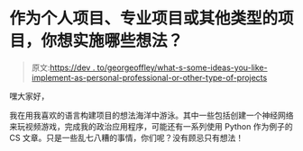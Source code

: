 # 作为个人项目、专业项目或其他类型的项目，你想实施哪些想法？

> 原文:[https://dev . to/georgeoffley/what-s-some-ideas-you-like-implement-as-personal-professional-or-other-type-of-projects](https://dev.to/georgeoffley/what-are-some-ideas-youd-like-to-implement-as-personal-professional-or-other-types-of-projects)

嘿大家好，

我在用我喜欢的语言构建项目的想法海洋中游泳。其中一些包括创建一个神经网络来玩视频游戏，完成我的政治应用程序，可能还有一系列使用 Python 作为例子的 CS 文章。只是一些乱七八糟的事情，你们呢？没有顾忌只有想法！